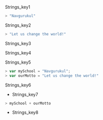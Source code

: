 Strings_key1
```javascript
> "Navgurukul"
```

Strings_key2


```javascript
> "Let us change the world!"
```

Strings_key3


Strings_key4


Strings_key5


```javascript
> var mySchool = "Navgurukul";
> var ourMotto = "Let us change the world!"
```

Strings_key6


* Strings_key7
```javascript
> mySchool + ourMotto
```

* Strings_key8

